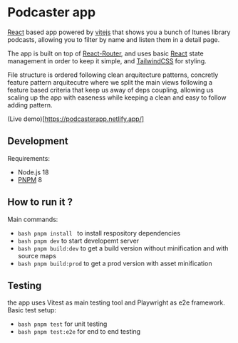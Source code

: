 # Podcaster app

[React](https://es.react.dev/) based app powered by [vitejs](https://vitejs.dev/) that shows you a bunch of Itunes library podcasts, allowing you to filter by name and listen them in a detail page.

The app is built on top of [React-Router](https://reactrouter.com/en/main), and uses basic [React](https://es.react.dev/) state management in order to keep it simple, and [TailwindCSS](https://tailwindcss.com/) for styling.

File structure is ordered following clean arquitecture patterns, concretly feature pattern arquitecutre where we split the main views following a feature based criteria that keep us away of deps coupling, allowing us scaling up the app with easeness while keeping a clean and easy to follow adding pattern.

(Live demo)[https://podcasterapp.netlify.app/]

## Development

Requirements:

- Node.js 18
- [PNPM](https://pnpm.io/) 8

## How to run it ?

Main commands:

- `bash pnpm install ` to install respository dependencies
- `bash pnpm dev` to start developemt server
- `bash pnpm build:dev` to get a build version without minification and with source maps
- `bash pnpm build:prod` to get a prod version with asset minification

## Testing

the app uses Vitest as main testing tool and Playwright as e2e framework.
Basic test setup:

- `bash pnpm test` for unit testing
- `bash pnpm test:e2e` for end to end testing
